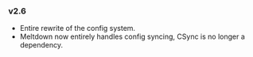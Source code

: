 ### v2.6
- Entire rewrite of the config system.
- Meltdown now entirely handles config syncing, CSync is no longer a dependency.